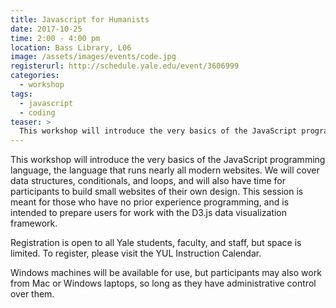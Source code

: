 ```yaml
---
title: Javascript for Humanists
date: 2017-10-25
time: 2:00 - 4:00 pm
location: Bass Library, L06
image: /assets/images/events/code.jpg
registerurl: http://schedule.yale.edu/event/3606999
categories:
  - workshop
tags:
  - javascript
  - coding
teaser: >
  This workshop will introduce the very basics of the JavaScript programming language, the language that runs nearly all modern websites. We will cover data structures, conditionals, and loops, and will also have time for participants to build small websites of their own design. 
---
```

This workshop will introduce the very basics of the JavaScript programming language, the language that runs nearly all modern websites. We will cover data structures, conditionals, and loops, and will also have time for participants to build small websites of their own design. This session is meant for those who have no prior experience programming, and is intended to prepare users for work with the D3.js data visualization framework.

Registration is open to all Yale students, faculty, and staff, but space is limited. To register, please visit the YUL Instruction Calendar.
 
Windows machines will be available for use, but participants may also work from Mac or Windows laptops, so long as they have administrative control over them.
 